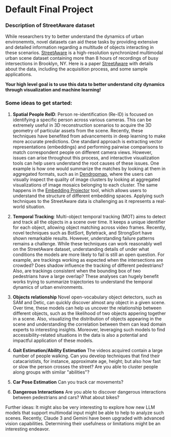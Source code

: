 # Default Final Project

### Description of StreetAware dataset

While researchers try to better understand the dynamics of urban environemnts, novel datasets can aid these tasks by providing extensive and detailed information regarding a multitude of objects interacting in these scenarios. [StreetAware](https://drive.google.com/drive/u/1/folders/1BPtiIF8gBOoZANAGkwDjJUYakpCUYHM1) is a high-resolution synchronized multimodal urban scene dataset containing more than 8 hours of recordings of busy intersections in Brooklyn, NY. Here is a paper [StreetAware](https://www.mdpi.com/1424-8220/23/7/3710) with details about the data, including the acquisition process, and some sample applications.

**Your high level goal is to use this data to better understand city dynamics through visualization and machine learning!**

### Some ideas to get started:

1. **Spatial People ReID**: Person re-identification (Re-ID) is focused on identifying a specific person across various cameras. This can be extremely useful in 3D reconstruction scenarios to acquire the 3D geometry of particular assets from the scene. Recently, these techniques have benefited from advancements in deep learning to make more accurate predictions. One standard approach is extracting vector representations (embeddings) and performing pairwise comparisons to match correspondent people on different camera views. However, issues can arise throughout this process, and interactive visualization tools can help users understand the root causes of these issues. One example is how one would summarize the matches by looking at them in aggregated formats, such as in [Dendropmap](https://arxiv.org/pdf/2205.06935.pdf), where the users can visually inspect the quality of image clusters by looking at aggregated visualizations of image mosaics belonging to each cluster. The same happens in the [Embedding Projector](https://arxiv.org/abs/1611.05469) tool, which allows users to understand the structure of different embedding spaces. Applying such techniques to the StreetAware data is challenging as it represents a real-world situation.  

2. **Temporal Tracking**: Multi-object temporal tracking (MOT) aims to detect and track all the objects in a scene over time. It keeps a unique identifier for each object, allowing object matching across video frames. Recently, novel techniques such as BotSort, Bytetrack, and StrongSort have shown remarkable results. However, understanding failure patterns remains a challenge. While these techniques can work reasonably well on the StreetAware dataset, understanding details of under what conditions the models are more likely to fail is still an open question. For example, are trackings working as expected when the intersections are crowded? Does shadow influence the tracking of different pedestrians? Also, are trackings consistent when the bounding box of two pedestrians have a large overlap? These analyses can hugely benefit works trying to summarize trajectories to understand the temporal dynamics of urban environments. 

3. **Objects relationship** Novel open-vocabulary object detectors, such as SAM and Detic, can quickly discover almost any object in a given scene. Over time, these models can help us uncover the relationship between different objects, such as the likelihood of two objects appering together in a scene. Also, visualizing the distribution of objects appearing in the scene and understanding the correlation between them can lead domain experts to interesting insights. Moreover, leveraging such models to find accessibility-related situations in the data is also a potential and impactful application of these models. 

4. **Gait Estimation/Ability Estimation** The videos acquired contain a large number of people walking. Can you develop techniques that find their catacaristists, for instance, approximate age, height; but also how fast or slow the person crosses the street? Are you able to cluster people along groups with similar "abilities"? 

5. **Car Pose Estimation** Can you track car movements?

6. **Dangerous Interactions** Are you able to discover dangerous interactions between pedestrians and cars? What about bikes? 


Further ideas: It might also be very interesting to explore how new LLM models that support multimodal input might be able to help to analyze such scenes. Recently, Claude 3 and Gemini have been upgraded with advanced vision capabilities. Determining their usefulness or limitations might be an interesting endeavor.